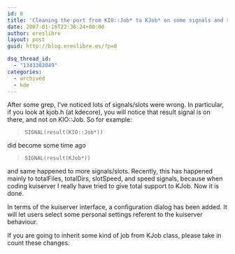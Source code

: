 ```yaml
---
id: 8
title: 'Cleaning the port from KIO::Job* to KJob* on some signals and slots'
date: 2007-01-16T22:36:24+00:00
author: ereslibre
layout: post
guid: http://blog.ereslibre.es/?p=8

dsq_thread_id:
  - "1343302049"
categories:
  - archived
  - kde
---
```

After some grep, I&#8217;ve noticed lots of signals/slots were wrong. In particular, if you look at kjob.h (at kdecore), you will notice that result signal is on there, and not on KIO::Job. So for example:

>  `SIGNAL(result(KIO::Job*))`

did become some time ago

>  `SIGNAL(result(KJob*))`

and same happened to more signals/slots. Recently, this has happened mainly to totalFiles, totalDirs, slotSpeed, and speed signals, because when coding kuiserver I really have tried to give total support to KJob. Now it is done.

In terms of the kuiserver interface, a configuration dialog has been added. It will let users select some personal settings referent to the kuiserver behaviour.

If you are going to inherit some kind of job from KJob class, please take in count these changes.
